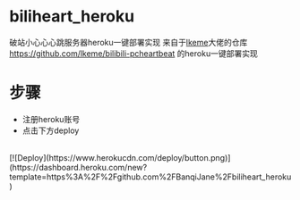 # biliheart_heroku
破站小心心心跳服务器heroku一键部署实现
来自于[lkeme](https://github.com/lkeme "lkeme")大佬的仓库 https://github.com/lkeme/bilibili-pcheartbeat  的heroku一键部署实现
# 步骤
- 注册heroku账号
- 点击下方deploy
<br/>
[![Deploy](https://www.herokucdn.com/deploy/button.png)](https://dashboard.heroku.com/new?template=https%3A%2F%2Fgithub.com%2FBanqiJane%2Fbiliheart_heroku)
